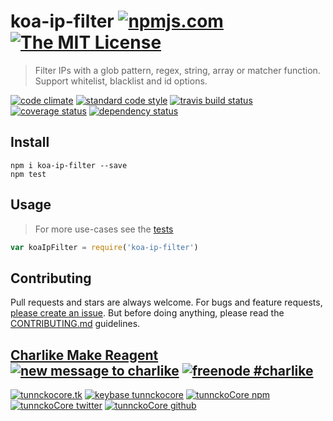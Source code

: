 # koa-ip-filter [![npmjs.com][npmjs-img]][npmjs-url] [![The MIT License][license-img]][license-url]

> Filter IPs with a glob pattern, regex, string, array or matcher function. Support whitelist, blacklist and id options.

[![code climate][codeclimate-img]][codeclimate-url] [![standard code style][standard-img]][standard-url] [![travis build status][travis-img]][travis-url] [![coverage status][coveralls-img]][coveralls-url] [![dependency status][david-img]][david-url]


## Install
```
npm i koa-ip-filter --save
npm test
```


## Usage
> For more use-cases see the [tests](./test.js)

```js
var koaIpFilter = require('koa-ip-filter')
```


## Contributing

Pull requests and stars are always welcome. For bugs and feature requests, [please create an issue](https://github.com/tunnckoCore/koa-ip-filter/issues/new).
But before doing anything, please read the [CONTRIBUTING.md](./CONTRIBUTING.md) guidelines.


## [Charlike Make Reagent](http://j.mp/1stW47C) [![new message to charlike][new-message-img]][new-message-url] [![freenode #charlike][freenode-img]][freenode-url]

[![tunnckocore.tk][author-www-img]][author-www-url] [![keybase tunnckocore][keybase-img]][keybase-url] [![tunnckoCore npm][author-npm-img]][author-npm-url] [![tunnckoCore twitter][author-twitter-img]][author-twitter-url] [![tunnckoCore github][author-github-img]][author-github-url]


[npmjs-url]: https://www.npmjs.com/package/koa-ip-filter
[npmjs-img]: https://img.shields.io/npm/v/koa-ip-filter.svg?label=koa-ip-filter

[license-url]: https://github.com/tunnckoCore/koa-ip-filter/blob/master/LICENSE.md
[license-img]: https://img.shields.io/badge/license-MIT-blue.svg


[codeclimate-url]: https://codeclimate.com/github/tunnckoCore/koa-ip-filter
[codeclimate-img]: https://img.shields.io/codeclimate/github/tunnckoCore/koa-ip-filter.svg

[travis-url]: https://travis-ci.org/tunnckoCore/koa-ip-filter
[travis-img]: https://img.shields.io/travis/tunnckoCore/koa-ip-filter.svg

[coveralls-url]: https://coveralls.io/r/tunnckoCore/koa-ip-filter
[coveralls-img]: https://img.shields.io/coveralls/tunnckoCore/koa-ip-filter.svg

[david-url]: https://david-dm.org/tunnckoCore/koa-ip-filter
[david-img]: https://img.shields.io/david/tunnckoCore/koa-ip-filter.svg

[standard-url]: https://github.com/feross/standard
[standard-img]: https://img.shields.io/badge/code%20style-standard-brightgreen.svg


[author-www-url]: http://www.tunnckocore.tk
[author-www-img]: https://img.shields.io/badge/www-tunnckocore.tk-fe7d37.svg

[keybase-url]: https://keybase.io/tunnckocore
[keybase-img]: https://img.shields.io/badge/keybase-tunnckocore-8a7967.svg

[author-npm-url]: https://www.npmjs.com/~tunnckocore
[author-npm-img]: https://img.shields.io/badge/npm-~tunnckocore-cb3837.svg

[author-twitter-url]: https://twitter.com/tunnckoCore
[author-twitter-img]: https://img.shields.io/badge/twitter-@tunnckoCore-55acee.svg

[author-github-url]: https://github.com/tunnckoCore
[author-github-img]: https://img.shields.io/badge/github-@tunnckoCore-4183c4.svg

[freenode-url]: http://webchat.freenode.net/?channels=charlike
[freenode-img]: https://img.shields.io/badge/freenode-%23charlike-5654a4.svg

[new-message-url]: https://github.com/tunnckoCore/messages
[new-message-img]: https://img.shields.io/badge/send%20me-message-green.svg
